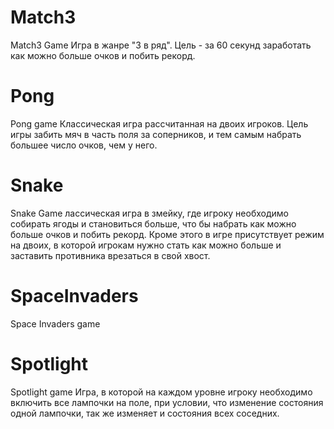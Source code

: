 # Match3
Match3 Game
Игра в жанре "3 в ряд". Цель - за 60 секунд заработать как можно больше очков и побить рекорд.

# Pong
Pong game
Классическая игра рассчитанная на двоих игроков. Цель игры забить мяч в часть поля за соперников, и тем самым набрать большее число очков, чем у него.

# Snake
Snake Game
лассическая игра в змейку, где игроку необходимо собирать ягоды и становиться больше, 
что бы набрать как можно больше очков и побить рекорд. Кроме этого в игре присутствует режим на двоих, 
в которой игрокам нужно стать как можно больше и заставить противника врезаться в свой хвост.

# SpaceInvaders
Space Invaders game

# Spotlight
Spotlight game
Игра, в которой на каждом уровне игроку необходимо включить все лампочки на поле, при условии, что изменение состояния одной лампочки, так же изменяет и состояния всех соседних.
